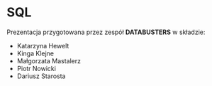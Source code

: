# SQL

Prezentacja przygotowana przez zespół **DATABUSTERS** w składzie:
* Katarzyna Hewelt
* Kinga Klejne
* Małgorzata Mastalerz
* Piotr Nowicki
* Dariusz Starosta

